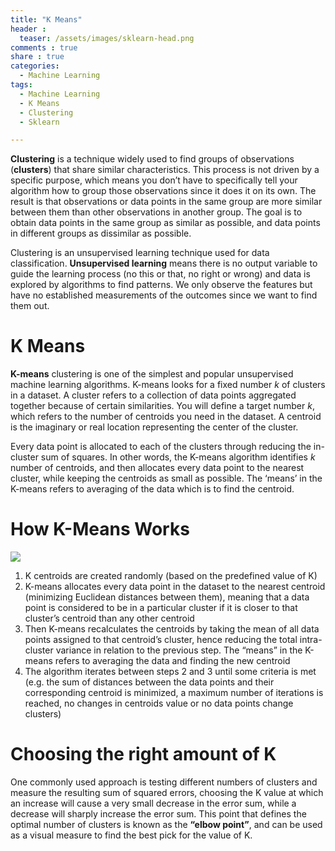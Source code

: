 ```yaml
---
title: "K Means"
header :
  teaser: /assets/images/sklearn-head.png
comments : true
share : true
categories:
  - Machine Learning
tags:
  - Machine Learning
  - K Means
  - Clustering
  - Sklearn

---
```


**Clustering** is a technique widely used to find groups of observations (**clusters**) that share similar characteristics. This process is not driven by a specific purpose, which means you don’t have to specifically tell your algorithm how to group those observations since it does it on its own. The result is that observations or data points in the same group are more similar between them than other observations in another group. The goal is to obtain data points in the same group as similar as possible, and data points in different groups as dissimilar as possible.

Clustering is an unsupervised learning technique used for data classification. **Unsupervised learning** means there is no output variable to guide the learning process (no this or that, no right or wrong) and data is explored by algorithms to find patterns. We only observe the features but have no established measurements of the outcomes since we want to find them out.

# K Means

**K-means** clustering is one of the simplest and popular unsupervised machine learning algorithms. K-means looks for a fixed number $k$ of clusters in a dataset. A cluster refers to a collection of data points aggregated together because of certain similarities. You will define a target number $k$, which refers to the number of centroids you need in the dataset. A centroid is the imaginary or real location representing the center of the cluster. 

Every data point is allocated to each of the clusters through reducing the in-cluster sum of squares. In other words, the K-means algorithm identifies $k$ number of centroids, and then allocates every data point to the nearest cluster, while keeping the centroids as small as possible. The ‘means’ in the K-means refers to averaging of the data which is to find the centroid.

# How K-Means Works

![](https://cdn-images-1.medium.com/max/1600/0*GePJBQORYP8sLKRE)

1. K centroids are created randomly (based on the predefined value of K)
2. K-means allocates every data point in the dataset to the nearest centroid (minimizing Euclidean distances between them), meaning that a data point is considered to be in a particular cluster if it is closer to that cluster’s centroid than any other centroid
3. Then K-means recalculates the centroids by taking the mean of all data points assigned to that centroid’s cluster, hence reducing the total intra-cluster variance in relation to the previous step. The “means” in the K-means refers to averaging the data and finding the new centroid
4. The algorithm iterates between steps 2 and 3 until some criteria is met (e.g. the sum of distances between the data points and their corresponding centroid is minimized, a maximum number of iterations is reached, no changes in centroids value or no data points change clusters)

# Choosing the right amount of K

One commonly used approach is testing different numbers of clusters and measure the resulting sum of squared errors, choosing the K value at which an increase will cause a very small decrease in the error sum, while a decrease will sharply increase the error sum. This point that defines the optimal number of clusters is known as the **“elbow point”**, and can be used as a visual measure to find the best pick for the value of K.

